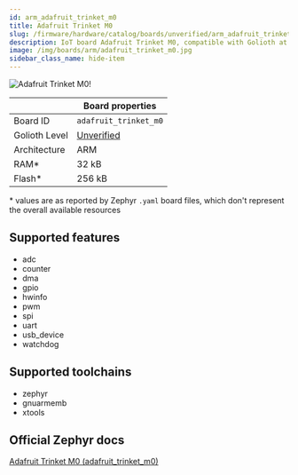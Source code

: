 ```yaml
---
id: arm_adafruit_trinket_m0
title: Adafruit Trinket M0
slug: /firmware/hardware/catalog/boards/unverified/arm_adafruit_trinket_m0
description: IoT board Adafruit Trinket M0, compatible with Golioth at unverified level.
image: /img/boards/arm/adafruit_trinket_m0.jpg
sidebar_class_name: hide-item
---
```


[//]: # (This is an auto-generated file, do not edit! Changes to it will be lost upon re-generation)

![Adafruit Trinket M0!](/img/boards/arm/adafruit_trinket_m0.jpg "Adafruit Trinket M0")

|                | Board properties     |
| -------------  | -------------------- |
| Board ID       | `adafruit_trinket_m0` |
| Golioth Level  | [Unverified](/firmware/hardware#unverified-boards) |
| Architecture   | ARM |
| RAM*           | 32 kB |
| Flash*         | 256 kB |

\* values are as reported by Zephyr `.yaml` board files, which don't represent the overall available resources



## Supported features

* adc
* counter
* dma
* gpio
* hwinfo
* pwm
* spi
* uart
* usb_device
* watchdog

## Supported toolchains

* zephyr
* gnuarmemb
* xtools

## Official Zephyr docs

[Adafruit Trinket M0 (adafruit_trinket_m0)](https://docs.zephyrproject.org/latest/boards/arm/adafruit_trinket_m0/doc/index.html)
